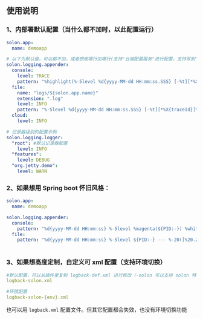 
## 使用说明


### 1、内部署默认配置（当什么都不加时，以此配置运行）

```yaml
solon.app:
  name: demoapp

# 以下为默认值，可以都不加，或者想改哪行加哪行(支持"云端配置服务"进行配置，支持写到"云端日志服务")
solon.logging.appender:
  console:
    level: TRACE
    pattern: "%highlight(%-5level %d{yyyy-MM-dd HH:mm:ss.SSS} [-%t][*%X{traceId}]%tags[%logger{20}]:) %n%msg%n"
  file:
    name: "logs/${solon.app.name}"
    extension: ".log"
    level: INFO
    pattern: "%-5level %d{yyyy-MM-dd HH:mm:ss.SSS} [-%t][*%X{traceId}]%tags[%logger{20}]: %n%msg%n"
  cloud:
    level: INFO

# 记录器级别的配置示例
solon.logging.logger:
  "root": #默认记录器配置
    level: INFO
  "features":
    level: DEBUG
  "org.jetty.demo":
    level: WARN
```


### 2、如果想用 Spring boot 怀旧风格：
```yaml
solon.app:
  name: demoapp

solon.logging.appender:
  console:
    pattern: "%d{yyyy-MM-dd HH:mm:ss} %-5level %magenta(${PID:-}) %white(---) %-20(%yellow([%20.20thread])) %-55(%cyan(%.32logger{30}:%L)) %msg%n"
  file:
    pattern: "%d{yyyy-MM-dd HH:mm:ss} %-5level ${PID:-} --- %-20([%20.20thread]) %-55(%.32logger{30}:%L) %msg%n"
  
```

### 3、如果想高度定制，自定义可 xml 配置（支持环境切换）
```yaml
#默认配置，可以从插件里复制 logback-def.xml 进行修改（-solon 可以支持 solon 特性）
logback-solon.xml

#环镜配置
logback-solon-{env}.xml 
```

也可以用 `logback.xml` 配置文件。但其它配置都会失效，也没有环境切换功能
